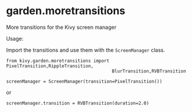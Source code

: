 garden.moretransitions
======================

More transitions for the Kivy screen manager

Usage:

Import the transitions and use them with the `ScreenManager` class.

    from kivy.garden.moretransitions import PixelTransition,RippleTransition,
                                            BlurTransition,RVBTransition

    screenManager = ScreenManager(transition=PixelTransition())

or

    screenManager.transition = RVBTransition(duration=2.0)


